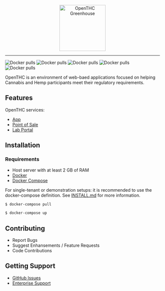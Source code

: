 <p align="center">
	<img src="https://cdn.openthc.com/img/logo.png" height="150" alt="OpenTHC Greenhouse">
</p>

---
![Docker pulls](https://img.shields.io/docker/pulls/openthc/test-public.svg?style=for-the-badge)
![Docker pulls](https://img.shields.io/docker/pulls/openthc/app.svg?style=for-the-badge)
![Docker pulls](https://img.shields.io/docker/pulls/openthc/pos.svg?style=for-the-badge)
![Docker pulls](https://img.shields.io/docker/pulls/openthc/lab.svg?style=for-the-badge)
![Docker pulls](https://img.shields.io/docker/pulls/openthc/sql.svg?style=for-the-badge)

OpenTHC is an environment of web-baed applications focused on helping Cannabis and Hemp participants meet their regulatory requirements.

## Features

OpenTHC services:

- [App](https://github.com/openthc/app)
- [Point of Sale](https://github.com/openthc/pos)
- [Lab Portal](https://github.com/openthc/lab)

## Installation

### Requirements

- Host server with at least 2 GB of RAM
- [Docker]()
- [Docker Compose]()

For single-tenant or demonstration setups: it is recommended to use the docker-compose definition. See [INSTALL.md](./INSTALL.md) for more information.

```bash
$ docker-compose pull

$ docker-compose up
```

## Contributing

- Report Bugs
- Suggest Enhansements / Feature Requests
- Code Contributions

## Getting Support

- [GitHub Issues](https://github.com/openthc/docker/issues)
- [Enterprise Support](https://openthc.com/help)
